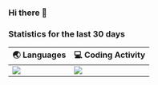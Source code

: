 ### Hi there 👋

### Statistics for the last 30 days
| 🌏 Languages | 💻 Coding Activity |
| :---------- | :------ |
| ![](https://wakatime.com/share/@wongoo/e32662db-4a47-4a96-9aa6-c01ad2a05e8f.svg) | ![](https://wakatime.com/share/@wongoo/26ceb553-db33-44f9-b878-b157dcd4fc9d.svg) |

